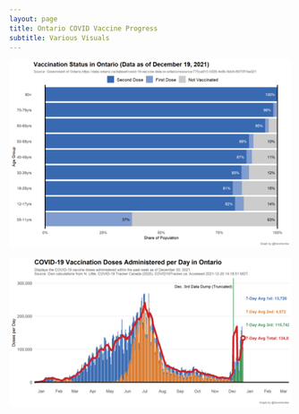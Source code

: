 ```yaml
---
layout: page
title: Ontario COVID Vaccine Progress
subtitle: Various Visuals
---
```


![](Plots/demo_plot_bar_on.png)

![](Plots/pace_ON.png)
